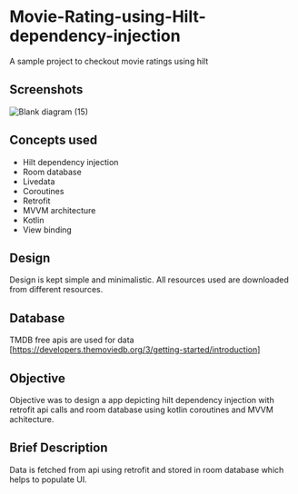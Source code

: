 # Movie-Rating-using-Hilt-dependency-injection
A sample project to checkout movie ratings using hilt
## Screenshots
![Blank diagram (15)](https://user-images.githubusercontent.com/71500144/175665222-d2143bc4-b5b3-4d0e-8b63-1d79870f4fee.png)

## Concepts used
- Hilt dependency injection
- Room database
- Livedata
- Coroutines
- Retrofit
- MVVM architecture
- Kotlin
- View binding

## Design
Design is kept simple and minimalistic. All resources used are downloaded from different resources.

## Database
TMDB free apis are used for data [https://developers.themoviedb.org/3/getting-started/introduction]

## Objective
Objective was to design a app depicting hilt dependency injection with retrofit api calls and room database using kotlin coroutines and MVVM achitecture.

## Brief Description
Data is fetched from api using retrofit and stored in room database which helps to populate UI.
